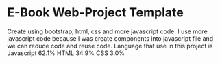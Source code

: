 # E-Book Web-Project Template

Create using bootstrap, html, css and more javascript code.
I use more javascript code because I was create components into javascript file and we can reduce code and reuse code.
Language that use in this project is
Javascript 62.1%
HTML 34.9%
CSS 3.0%